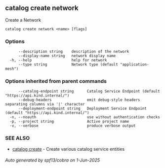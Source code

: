 ## catalog create network

Create a Network

```
catalog create network <name> [flags]
```

### Options

```
      --description string    description of the network
      --display-name string   network display name
  -h, --help                  help for network
      --type string           Network type (default "application-mesh")
```

### Options inherited from parent commands

```
      --catalog-endpoint string      Catalog Service Endpoint (default "https://api.kind.internal/")
      --debug-headers                emit debug-style headers separating columns via '|' character
      --deployment-endpoint string   Deployment Service Endpoint (default "https://api.kind.internal/")
  -n, --noauth                       use without authentication checks
  -p, --project string               Active project name
  -v, --verbose                      produce verbose output
```

### SEE ALSO

* [catalog create](catalog_create.md)	 - Create various catalog service entities

###### Auto generated by spf13/cobra on 1-Jun-2025
